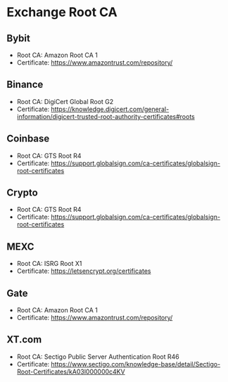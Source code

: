 # Exchange Root CA

## Bybit

- Root CA: Amazon Root CA 1
- Certificate: https://www.amazontrust.com/repository/

## Binance

- Root CA: DigiCert Global Root G2
- Certificate: https://knowledge.digicert.com/general-information/digicert-trusted-root-authority-certificates#roots

## Coinbase

- Root CA: GTS Root R4
- Certificate: https://support.globalsign.com/ca-certificates/globalsign-root-certificates

## Crypto

- Root CA: GTS Root R4
- Certificate: https://support.globalsign.com/ca-certificates/globalsign-root-certificates


## MEXC

- Root CA: ISRG Root X1
- Certificate: https://letsencrypt.org/certificates

## Gate

- Root CA: Amazon Root CA 1
- Certificate: https://www.amazontrust.com/repository/

## XT.com

- Root CA: Sectigo Public Server Authentication Root R46
- Certificate: https://www.sectigo.com/knowledge-base/detail/Sectigo-Root-Certificates/kA03l000000c4KV








